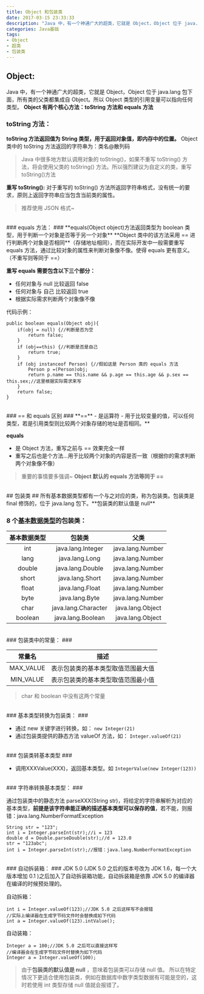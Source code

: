 ```yaml
---
title: Object 和包装类
date: 2017-03-15 23:33:33
description: "Java 中，有一个神通广大的超类，它就是 Object，Object 位于 java.lang 包下面，所有类的父类都集成自 Object。所以 Object 类型的引用变量可以指向任何类型。"
categories: Java基础
tags: 
- Object
- 超类
- 包装类
---
```


## Object: ##
Java 中，有一个神通广大的超类，它就是 Object，Object 位于 java.lang 包下面，所有类的父类都集成自 Object。所以 Object 类型的引用变量可以指向任何类型。
**Object 有两个核心方法：toString 方法和 equals 方法**

### toString 方法： ###
**toString 方法返回值为 String 类型，用于返回对象值，即内存中的位置。**
Object 类中的 toString 方法返回的字符串为：类名@散列码
>Java 中很多地方默认调用对象的 toString()，如果不重写 toString() 方法，将会使用父类的 toString() 方法。所以强烈建议为自定义的类，重写 toString()方法

**重写 toString():**
对于重写的 toString() 方法所返回字符串格式，没有统一的要求，原则上返回字符串应当包含当前类的属性。
>推荐使用 JSON 格式~

</br>
### equals 方法： ###
**equals(Object object)方法返回类型为 boolean 类型，用于判断一个对象是否等于另一个对象**
**Object 类中的该方法采用 == 进行判断两个对象是否相同**（存储地址相同），而在实际开发中一般需要重写 equals 方法，通过比较对象的属性来判断对象像不像。使得 equals 更有意义。（不重写则等同于 ==）

**重写 equals 需要包含以下三个部分：**
- 任何对象与 null 比较返回 false
- 任何对象与 自己 比较返回 true
- 根据实际需求判断两个对象像不像

代码示例：

	public boolean equals(Object obj){
		if(obj = null) {//判断是否为空
			return false;
		}
		if (obj==this) {//判断是否是自己
			return true;
		}
		if (obj instanceof Person) {//假如这是 Person 类的 equals 方法
			Person p =(Person)obj;
			return p.name == this.name && p.age == this.age && p.sex == this.sex;//这里根据实际需求来写
		}
		return false;
	}

</br>
### == 和 equals 区别 ###
**==**
- 是运算符
- 用于比较变量的值，可以任何类型，若是引用类型则比较两个对象存储的地址是否相同。**

**equals**
- 是 Object 方法，重写之前与 == 效果完全一样
- 重写之后也是个方法...用于比较两个对象的内容是否一致（根据你的需求判断两个对象像不像）

>重要的事情要多强调~ **Object 默认的 equals 方法等同于 ==**

</br>
## 包装类 ##
所有基本数据类型都有一个与之对应的类，称为包装类。包装类是 final 修饰的，位于 java.lang 包下。**包装类的默认值是 null** 

### 8 个[基本数据类型](/2017/02/20/数据类型与类型转换/)的包装类： ###

|基本数据类型|包装类|父类|
|:---:|:---:|:---:|
|int|java.lang.Integer|java.lang.Number|
|lang|java.lang.Long|java.lang.Number|
|double|java.lang.Double|java.lang.Number|
|short|java.lang.Short|java.lang.Number|
|float|java.lang.Float|java.lang.Number|
|byte|java.lang.Byte|java.lang.Number|
|char|java.lang.Character|java.lang.Object|
|boolean|java.lang.Boolean|java.lang.Object|

</br>
### 包装类中的常量： ###

|常量名|描述|
|:--:|:--:|
|MAX_VALUE|表示包装类的基本类型取值范围最大值|
|MIN_VALUE|表示包装类的基本类型取值范围最小值|

>char 和 boolean 中没有这两个常量

</br>
### 基本类型转换为包装类： ###

- 通过 new 关键字进行转换，如： `new Integer(21)`
- 通过包装类提供的静态方法 valueOf 方法，如： `Integer.valueOf(21)`

</br>
### 包装类转基本类型 ###

- 调用XXXValue(XXX)，返回基本类型。如 `IntegerValue(new Integer(123))`

</br>
### 字符串转换基本类型： ###

通过包装类中的静态方法 parseXXX(String str)，将给定的字符串解析为对应的基本类型，**前提是该字符串能正确的描述基本类型可以保存的值**，若不能，则报错：java.lang.NumberFormatException

	String str = "123";
	int i = Integer.parseInt(str);//i = 123
	double d = Double.parseDouble(str);//d = 123.0
	str = "123abc";
	int i = Integer.parseInt(str);//报错：java.lang.NumberFormatException

</br>
### 自动拆装箱： ###
JDK 5.0 (JDK 5.0 之后的版本号改为 JDK 1.6，每一个大版本增加 0.1 )之后加入了自动拆装箱功能，自动拆装箱是依靠 JDK 5.0 的编译器在编译的时候预处理的。

自动拆箱：

	int i = Integer.valueOf(123);//JDK 5.0 之后这样写不会报错
	//实际上编译器在生成字节码文件时会替换成如下代码
	int a = Integer.valueOf(123).intValue();

自动装箱：

	Integer a = 100;//JDK 5.0 之后可以直接这样写
	//编译器会在生成字节码文件时替换为如下代码
	Integer a = Integer.valueOf(100);

>由于**包装类的默认值是 null** ，意味着包装类可以存储 null 值。
>所以在特定情况下更适合使用包装类，例如在数据库中数字类型数据有可能是空的，这时若使用 int 类型存储 null 值就会报错了。